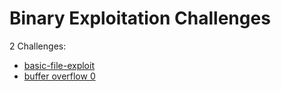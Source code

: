 # Binary Exploitation Challenges

2 Challenges:
- [basic-file-exploit](basic-file-exploit.md)
- [buffer overflow 0](buffer_overflow_0.md)
